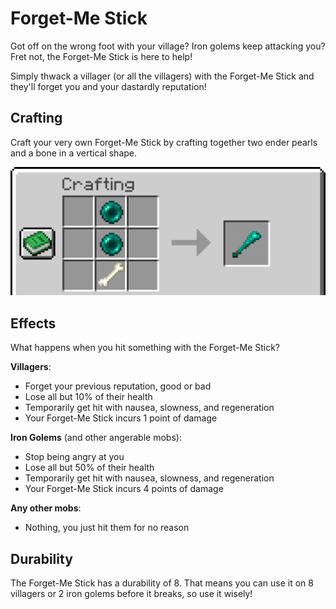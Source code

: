 # Forget-Me Stick

Got off on the wrong foot with your village?
Iron golems keep attacking you?
Fret not, the Forget-Me Stick is here to help!

Simply thwack a villager (or all the villagers) with the Forget-Me Stick
and they'll forget you and your dastardly reputation!

## Crafting

Craft your very own Forget-Me Stick by crafting together two ender pearls and a bone in a vertical shape.

![](https://raw.githubusercontent.com/adil192/ForgetMeStick/refs/heads/main/.github/gallery/crafting_recipe.png)

## Effects

What happens when you hit something with the Forget-Me Stick?

**Villagers**:
- Forget your previous reputation, good or bad
- Lose all but 10% of their health
- Temporarily get hit with nausea, slowness, and regeneration
- Your Forget-Me Stick incurs 1 point of damage

**Iron Golems** (and other angerable mobs):
- Stop being angry at you
- Lose all but 50% of their health
- Temporarily get hit with nausea, slowness, and regeneration
- Your Forget-Me Stick incurs 4 points of damage

**Any other mobs**:
- Nothing, you just hit them for no reason

## Durability

The Forget-Me Stick has a durability of 8.
That means you can use it on 8 villagers or 2 iron golems before it breaks, so use it wisely!
